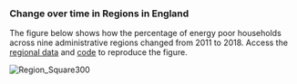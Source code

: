 ### Change over time in Regions in England
The figure below shows how the percentage of energy poor households across nine administrative regions changed from 2011 to 2018. Access the [regional data](https://github.com/CaitHRobinson/Encyclopedia/blob/master/England/Regions/Regions_EP.csv) and [code](https://github.com/CaitHRobinson/Encyclopedia/blob/master/England/Regions/RegionsChangeOverTime.rmd) to reproduce the figure.

![Region_Square300](https://user-images.githubusercontent.com/57355504/92473140-369e6d80-f1d2-11ea-9da9-2e642511b3da.jpg)

